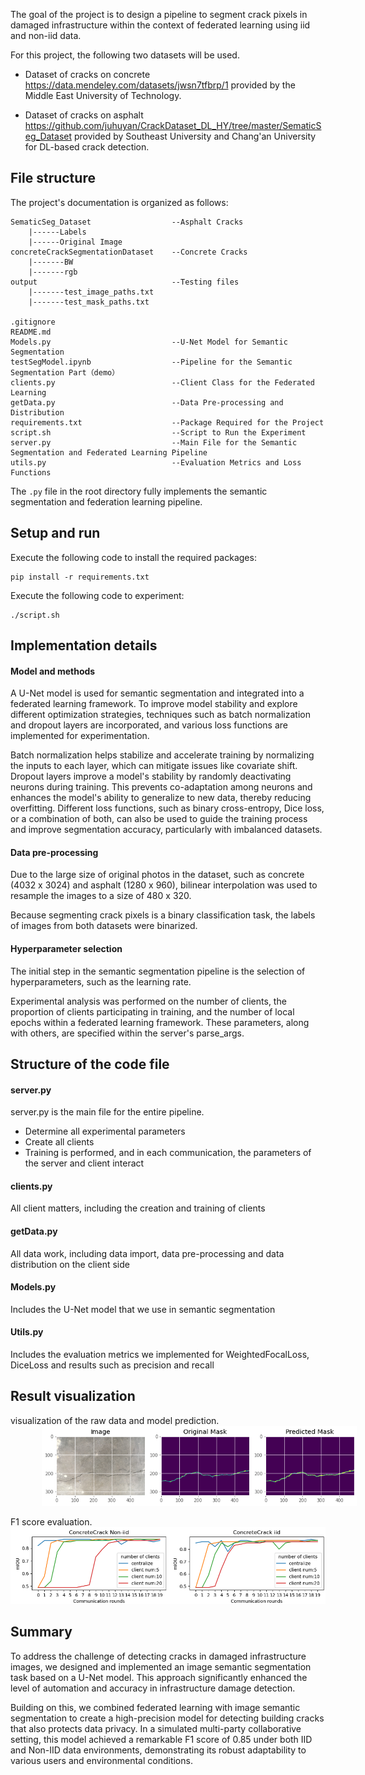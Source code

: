 The goal of the project is to design a pipeline to segment crack pixels in damaged infrastructure within the context of federated learning using iid and non-iid data.

For this project, the following two datasets will be used.

- Dataset of cracks on concrete https://data.mendeley.com/datasets/jwsn7tfbrp/1 provided by the Middle East University of Technology.

- Dataset of cracks on asphalt https://github.com/juhuyan/CrackDataset_DL_HY/tree/master/SematicSeg_Dataset provided by Southeast University and Chang'an University for DL-based crack detection.

## File structure

The project's documentation is organized as follows: 

```
SematicSeg_Dataset					--Asphalt Cracks
    |------Labels
    |------Original Image
concreteCrackSegmentationDataset	--Concrete Cracks
    |-------BW
    |-------rgb
output                              --Testing files
    |-------test_image_paths.txt
    |-------test_mask_paths.txt

.gitignore
README.md
Models.py                           --U-Net Model for Semantic Segmentation
testSegModel.ipynb				    --Pipeline for the Semantic Segmentation Part（demo）
clients.py                          --Client Class for the Federated Learning
getData.py                          --Data Pre-processing and Distribution
requirements.txt					--Package Required for the Project
script.sh							--Script to Run the Experiment
server.py                           --Main File for the Semantic Segmentation and Federated Learning Pipeline
utils.py                            --Evaluation Metrics and Loss Functions
```

The `.py` file in the root directory fully implements the semantic segmentation and federation learning pipeline. 

## Setup and run

Execute the following code to install the required packages:

```
pip install -r requirements.txt
```

Execute the following code to experiment:

```
./script.sh
```

## Implementation details

#### Model and methods

A U-Net model is used for semantic segmentation and integrated into a federated learning framework. To improve model stability and explore different optimization strategies, techniques such as batch normalization and dropout layers are incorporated, and various loss functions are implemented for experimentation.

Batch normalization helps stabilize and accelerate training by normalizing the inputs to each layer, which can mitigate issues like covariate shift. Dropout layers improve a model's stability by randomly deactivating neurons during training. This prevents co-adaptation among neurons and enhances the model's ability to generalize to new data, thereby reducing overfitting. Different loss functions, such as binary cross-entropy, Dice loss, or a combination of both, can also be used to guide the training process and improve segmentation accuracy, particularly with imbalanced datasets.

#### Data pre-processing

Due to the large size of original photos in the dataset, such as concrete (4032 x 3024) and asphalt (1280 x 960), bilinear interpolation was used to resample the images to a size of 480 x 320.

Because segmenting crack pixels is a binary classification task, the labels of images from both datasets were binarized.

#### Hyperparameter selection

The initial step in the semantic segmentation pipeline is the selection of hyperparameters, such as the learning rate.

Experimental analysis was performed on the number of clients, the proportion of clients participating in training, and the number of local epochs within a federated learning framework. These parameters, along with others, are specified within the server's parse_args.

## Structure of the code file

#### server.py

server.py is the main file for the entire pipeline.

- Determine all experimental parameters
- Create all clients
- Training is performed, and in each communication, the parameters of the server and client interact

#### clients.py

All client matters, including the creation and training of clients

#### getData.py

All data work, including data import, data pre-processing and data distribution on the client side

#### Models.py

Includes the U-Net model that we use in semantic segmentation

#### Utils.py

Includes the evaluation metrics we implemented for WeightedFocalLoss, DiceLoss and results such as precision and recall


## Result visualization 

visualization of the raw data and model prediction.<br>
<img src="output/result.png" style="margin-left: 10%;" />



F1 score evaluation.<br>
<img src="output\evaluation.png" />


## Summary
To address the challenge of detecting cracks in damaged infrastructure images, we designed and implemented an image semantic segmentation task based on a U-Net model. This approach significantly enhanced the level of automation and accuracy in infrastructure damage detection.

Building on this, we combined federated learning with image semantic segmentation to create a high-precision model for detecting building cracks that also protects data privacy. In a simulated multi-party collaborative setting, this model achieved a remarkable F1 score of 0.85 under both IID and Non-IID data environments, demonstrating its robust adaptability to various users and environmental conditions.